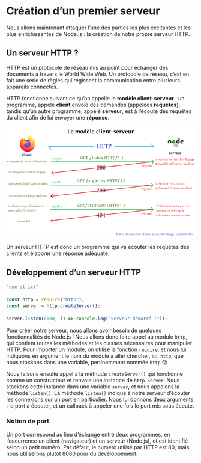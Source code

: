 # Création d’un premier serveur

Nous allons maintenant attaquer l’une des parties les plus excitantes et les plus enrichissantes de Node.js : la création de notre propre serveur HTTP.

## Un serveur HTTP ?

HTTP est un protocole de réseau mis au point pour échanger des documents à travers le World Wide Web. Un protocole de réseau, c’est en fait une série de règles qui régissent la communication entre plusieurs appareils connectés. 

HTTP fonctionne suivant ce qu’on appelle le **modèle client-serveur** : un programme, appelé **client** envoie des demandes (appelées **requêtes**), tandis qu’un autre programme, appelé **serveur**, est à l’écoute des requêtes du client afin de lui envoyer une **réponse**.

![Le modèle client-server](../assets/modele-client-serveur-mini.png)

Un serveur HTTP est donc un programme qui va écouter les requêtes des clients et élaborer une réponse adéquate.

## Développement d’un serveur HTTP

```javascript
"use strict";

const http = require("http");
const server = http.createServer();

server.listen(8080, () => console.log("Serveur démarré !"));
```

Pour créer notre serveur, nous allons avoir besoin de quelques fonctionnalités de Node.js ! Nous allons donc faire appel au module `http`, qui contient toutes les méthodes et les classes nécessaires pour manipuler HTTP. Pour importer un module, on utilise la fonction `require`, et nous lui indiquons en argument le nom du module à aller chercher, ici, `http`, que nous stockons dans une variable, pertinemment nommée `http` 😜 

Nous faisons ensuite appel à la méthode `createServer()` qui fonctionne comme un constructeur et renvoie une instance de `http.Server`. Nous stockons cette instance dans une variable `server`, et nous appelons la méthode `listen()`. La méthode `listen()` indique à notre serveur d’écouter les connexions sur un port en particulier. Nous lui donnons deux arguments : le port à écouter, et un callback à appeler une fois le port mis sous écoute.

### Notion de port

Un port correspond au lieu d’échange entre deux programmes, en l’occurrence un client (navigateur) et un serveur (Node.js), et est identifié selon un petit numéro. Par défaut, le numéro utilisé par HTTP est 80, mais nous utiliserons plutôt 8080 pour du développement.